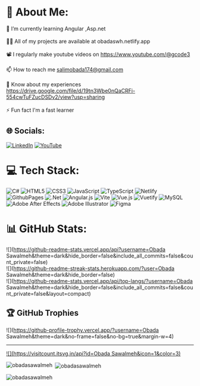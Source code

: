 # 💫 About Me:
🌱 I’m currently learning Angular ,Asp.net<br><br>👨‍💻 All of my projects are available at obadaswh.netlify.app<br><br>📽️ I regularly make youtube videos on https://www.youtube.com/@gcode3<br><br>📫 How to reach me salimobada174@gmail.com<br><br>📄 Know about my experiences https://drive.google.com/file/d/19tn3Wbe0nQaCRFi-554cwTuFZucDSDv2/view?usp=sharing<br><br>⚡ Fun fact I'm a fast learner


## 🌐 Socials:
[![LinkedIn](https://img.shields.io/badge/LinkedIn-%230077B5.svg?logo=linkedin&logoColor=white)](https://linkedin.com/in/ObadaSawalmeh) [![YouTube](https://img.shields.io/badge/YouTube-%23FF0000.svg?logo=YouTube&logoColor=white)](https://youtube.com/@gCode) 

# 💻 Tech Stack:
![C#](https://img.shields.io/badge/c%23-%23239120.svg?style=for-the-badge&logo=csharp&logoColor=white) ![HTML5](https://img.shields.io/badge/html5-%23E34F26.svg?style=for-the-badge&logo=html5&logoColor=white) ![CSS3](https://img.shields.io/badge/css3-%231572B6.svg?style=for-the-badge&logo=css3&logoColor=white) ![JavaScript](https://img.shields.io/badge/javascript-%23323330.svg?style=for-the-badge&logo=javascript&logoColor=%23F7DF1E) ![TypeScript](https://img.shields.io/badge/typescript-%23007ACC.svg?style=for-the-badge&logo=typescript&logoColor=white) ![Netlify](https://img.shields.io/badge/netlify-%23000000.svg?style=for-the-badge&logo=netlify&logoColor=#00C7B7) ![GithubPages](https://img.shields.io/badge/github%20pages-121013?style=for-the-badge&logo=github&logoColor=white) ![.Net](https://img.shields.io/badge/.NET-5C2D91?style=for-the-badge&logo=.net&logoColor=white) ![Angular.js](https://img.shields.io/badge/angular.js-%23E23237.svg?style=for-the-badge&logo=angularjs&logoColor=white) ![Vite](https://img.shields.io/badge/vite-%23646CFF.svg?style=for-the-badge&logo=vite&logoColor=white) ![Vue.js](https://img.shields.io/badge/vue.js-%2335495e.svg?style=for-the-badge&logo=vuedotjs&logoColor=%234FC08D) ![Vuetify](https://img.shields.io/badge/Vuetify-1867C0?style=for-the-badge&logo=vuetify&logoColor=AEDDFF) ![MySQL](https://img.shields.io/badge/mysql-4479A1.svg?style=for-the-badge&logo=mysql&logoColor=white) ![Adobe After Effects](https://img.shields.io/badge/Adobe%20After%20Effects-9999FF.svg?style=for-the-badge&logo=Adobe%20After%20Effects&logoColor=white) ![Adobe Illustrator](https://img.shields.io/badge/adobe%20illustrator-%23FF9A00.svg?style=for-the-badge&logo=adobe%20illustrator&logoColor=white) ![Figma](https://img.shields.io/badge/figma-%23F24E1E.svg?style=for-the-badge&logo=figma&logoColor=white)
# 📊 GitHub Stats:
![](https://github-readme-stats.vercel.app/api?username=Obada Sawalmeh&theme=dark&hide_border=false&include_all_commits=false&count_private=false)<br/>
![](https://github-readme-streak-stats.herokuapp.com/?user=Obada Sawalmeh&theme=dark&hide_border=false)<br/>
![](https://github-readme-stats.vercel.app/api/top-langs/?username=Obada Sawalmeh&theme=dark&hide_border=false&include_all_commits=false&count_private=false&layout=compact)

## 🏆 GitHub Trophies
![](https://github-profile-trophy.vercel.app/?username=Obada Sawalmeh&theme=dark&no-frame=false&no-bg=true&margin-w=4)

---
[![](https://visitcount.itsvg.in/api?id=Obada Sawalmeh&icon=1&color=3)](https://visitcount.itsvg.in)

<!-- Proudly created with GPRM ( https://gprm.itsvg.in ) -->



<p><img align="left" src="https://github-readme-stats.vercel.app/api/top-langs?username=obadasawalmeh&show_icons=true&locale=en&layout=compact" alt="obadasawalmeh" /></p>

<p>&nbsp;<img align="center" src="https://github-readme-stats.vercel.app/api?username=obadasawalmeh&show_icons=true&locale=en" alt="obadasawalmeh" /></p>

<p><img align="center" src="https://github-readme-streak-stats.herokuapp.com/?user=obadasawalmeh&" alt="obadasawalmeh" /></p>
